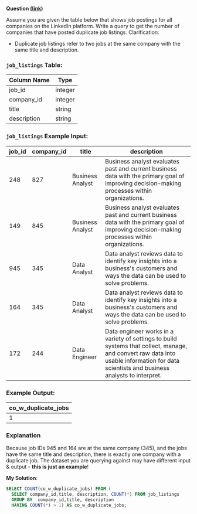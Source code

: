 **Question ([link](https://datalemur.com/questions/duplicate-job-listings))**

Assume you are given the table below that shows job postings for all companies on the LinkedIn platform. Write a query to get the number of companies that have posted duplicate job listings.
Clarification:

* Duplicate job listings refer to two jobs at the same company with the same title and description.

### `job_listings` Table:

| Column Name | Type |
| ----------- | ---- |
| job\_id | integer |
| company\_id | integer |
| title | string |
| description | string |

### `job_listings` Example Input:

| job\_id | company\_id | title | description |
| ------ | ---------- | ----- | ----------- |
| 248 | 827 | Business Analyst | Business analyst evaluates past and current business data with the primary goal of improving decision-making processes within organizations. |
| 149 | 845 | Business Analyst | Business analyst evaluates past and current business data with the primary goal of improving decision-making processes within organizations. |
| 945 | 345 | Data Analyst | Data analyst reviews data to identify key insights into a business's customers and ways the data can be used to solve problems. |
| 164 | 345 | Data Analyst | Data analyst reviews data to identify key insights into a business's customers and ways the data can be used to solve problems. |
| 172 | 244 | Data Engineer | Data engineer works in a variety of settings to build systems that collect, manage, and convert raw data into usable information for data scientists and business analysts to interpret. |

### Example Output:

| co\_w\_duplicate\_jobs |
| ------------------- |
| 1 |

### Explanation

Because job IDs 945 and 164 are at the same company (345), and the jobs have the same title and description, there is exactly one company with a duplicate job.
The dataset you are querying against may have different input & output - **this is just an example**!

**My Solution**:

```sql
SELECT COUNT(co_w_duplicate_jobs) FROM (
  SELECT company_id,title, description, COUNT(*) FROM job_listings
  GROUP BY  company_id,title, description
  HAVING COUNT(*) > 1) AS co_w_duplicate_jobs;
```
